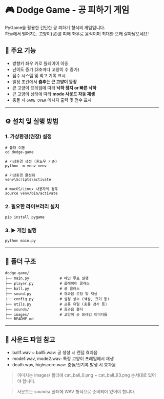 # 🎮 Dodge Game - 공 피하기 게임

PyGame을 활용한 간단한 공 피하기 형식의 게임입니다.  
하늘에서 떨어지는 고양이(공)를 피해 좌우로 움직이며 최대한 오래 살아남으세요!

## 📌 주요 기능

- 방향키 좌우 키로 플레이어 이동
- 난이도 증가 (3초마다 고양이 수 증가)
- 점수 시스템 및 최고 기록 표시
- 일정 조건에서 **춤추는 큰 고양이 등장**
- 큰 고양이 프레임에 따라 **낙하 정지 or 빠른 낙하**
- 큰 고양이 상태에 따라 **mode 사운드 자동 재생**
- 충돌 시 `GAME OVER` 메시지 출력 및 점수 표시

---

## ⚙️ 설치 및 실행 방법

### 1. 가상환경(권장) 설정

    # 폴더 이동
    cd dodge-game

    # 가상환경 생성 (윈도우 기준)
    python -m venv venv

    # 가상환경 활성화
    venv\Scripts\activate

    # macOS/Linux 사용자의 경우
    source venv/bin/activate

### 2. 필요한 라이브러리 설치

    pip install pygame

### 3. ▶️ 게임 실행

    python main.py

---

## 📁 폴더 구조

    dodge-game/
    ├── main.py              # 메인 루프 실행
    ├── player.py            # 플레이어 클래스
    ├── ball.py              # 공 클래스
    ├── sound.py             # 효과음 로딩 및 재생
    ├── config.py            # 설정 상수 (색상, 크기 등)
    ├── utils.py             # 공통 유틸 (충돌 검사 등)
    ├── sounds/              # 효과음 폴더
    ├── images/              # 고양이 공 프레임 이미지들
    └── README.md

---

## 🎵 사운드 파일 참고

- ball1.wav ~ ball5.wav: 공 생성 시 랜덤 효과음
- mode1.wav, mode2.wav: 특정 고양이 프레임에서 재생
- death.wav, highscore.wav: 충돌/신기록 발생 시 효과음

> 이미지는 images/ 폴더에 cat_ball_0.png ~ cat_ball_93.png 순서대로 있어야 합니다.

> 사운드는 sounds/ 폴더에 WAV 형식으로 준비되어 있어야 합니다.
